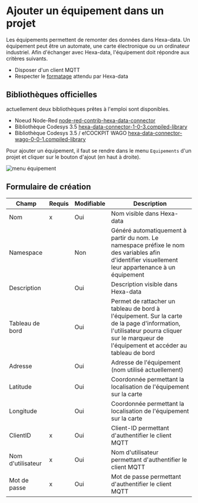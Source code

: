 # Ajouter un équipement dans un projet

Les équipements permettent de remonter des données dans Hexa-data. Un équipement peut être un automate, une carte électronique ou un ordinateur industriel. Afin d'échanger avec Hexa-data, l'équipement doit répondre aux critères suivants.

* Disposer d'un client MQTT
* Respecter le [formatage](./formatMqtt.md) attendu par Hexa-data

## Bibliothèques officielles

actuellement deux bibliothèques prêtes à l'emploi sont disponibles.

* Noeud Node-Red [node-red-contrib-hexa-data-connector](https://flows.nodered.org/node/@hexa-ai/node-red-contrib-hexa-data-connector)
* Bibliothèque Codesys 3.5 [hexa-data-connector-1-0-3.compiled-library](https://gitlab.com/julien.talbourdet/codesys-hexa-data-connector/-/package_files/53439903/download)
* Bibliothèque Codesys 3.5 / e!COCKPIT WAGO [hexa-data-connector-wago-0-0-1.compiled-library](https://gitlab.com/julien.talbourdet/codesys-hexa-data-connector-wago/-/package_files/53631149/download)



Pour ajouter un équipement, il faut se rendre dans le menu ```Equipements``` d'un projet et cliquer sur le bouton d'ajout (en haut à droite).

![menu équipement](./_medias/ajoutEquipement.gif)

## Formulaire de création

| Champ             | Requis | Modifiable | Description                                                                                                                                                                              |
|-------------------|--------|------------|------------------------------------------------------------------------------------------------------------------------------------------------------------------------------------------|
| Nom               | x      | Oui        | Nom visible dans Hexa-data                                                                                                                                                               |
| Namespace         |        | Non        | Généré automatiquement à partir du nom. Le namespace préfixe le nom des variables afin d'identifier visuellement leur appartenance à un équipement                                         |
| Description       |        | Oui        | Description visible dans Hexa-data                                                                                                                                                       |
| Tableau de bord   |        | Oui        | Permet de rattacher un tableau de bord à l'équipement. Sur la carte de la page d'information, l'utilisateur pourra cliquer sur le marqueur de l'équipement et accéder au tableau de bord |
| Adresse           |        | Oui        | Adresse de l'équipement (nom utilisé actuellement)                                                                                                                               |
| Latitude          |        | Oui        | Coordonnée permettant la localisation de l'équipement sur la carte                                                                                                                        |
| Longitude         |        | Oui        | Coordonnée permettant la localisation de l'équipement sur la carte                                                                                                                        |
| ClientID          | x      | Oui        | Client-ID permettant d'authentifier le client MQTT                                                                                                                                       |
| Nom d'utilisateur | x      | Oui        | Nom d'utilisateur permettant d'authentifier le client MQTT                                                                                                                               |
| Mot de passe      | x      | Oui        | Mot de passe permettant d'authentifier le client MQTT                                                                                                                                    |
